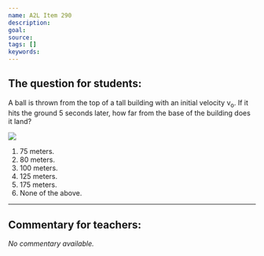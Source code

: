 ```yaml
---
name: A2L Item 290
description: 
goal: 
source: 
tags: []
keywords: 
---
```


## The question for students:

A ball is thrown from the top of a tall building with an initial
velocity v<sub>o</sub>. If it hits the ground 5 seconds later, how far
from the base of the building does it land? <div class="img-right"><img
src="/files/Item290_fig1.gif" /></div>

1. 75 meters.
2. 80 meters.
3. 100 meters.
4. 125 meters.
5. 175 meters.
6. None of the above.


<hr/>

## Commentary for teachers:

_No commentary available._

